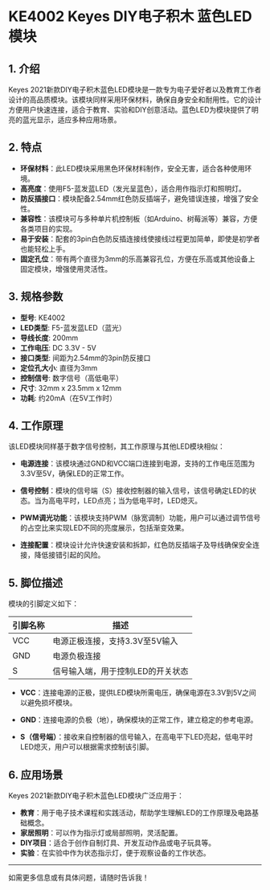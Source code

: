 
# KE4002 Keyes DIY电子积木 蓝色LED模块

## 1. 介绍

Keyes 2021新款DIY电子积木蓝色LED模块是一款专为电子爱好者以及教育工作者设计的高品质模块。该模块同样采用环保材料，确保自身安全和耐用性。它的设计方便用户快速连接，适合于教育、实验和DIY创意活动。蓝色LED为模块提供了明亮的蓝光显示，适应多种应用场景。

## 2. 特点

- **环保材料**：此LED模块采用黑色环保材料制作，安全无害，适合各种使用环境。
- **高亮度**：使用F5-蓝发蓝LED（发光呈蓝色），适合用作指示灯和照明灯。
- **防反插接口**：模块配备2.54mm红色防反插端子，避免错误连接，增强了安全性。
- **兼容性**：该模块可与多种单片机控制板（如Arduino、树莓派等）兼容，方便各类项目的实现。
- **易于安装**：配套的3pin白色防反插连接线使接线过程更加简单，即使是初学者也能轻松上手。
- **固定孔位**：带有两个直径为3mm的乐高兼容孔位，方便在乐高或其他设备上固定模块，增强使用灵活性。

## 3. 规格参数

- **型号**: KE4002
- **LED类型**: F5-蓝发蓝LED（蓝光）
- **导线长度**: 200mm
- **工作电压**: DC 3.3V - 5V
- **接口类型**: 间距为2.54mm的3pin防反接口
- **定位孔大小**: 直径为3mm
- **控制信号**: 数字信号（高低电平）
- **尺寸**: 32mm x 23.5mm x 12mm
- **功耗**: 约20mA（在5V工作时）

## 4. 工作原理

该LED模块同样基于数字信号控制，其工作原理与其他LED模块相似：

- **电源连接**：该模块通过GND和VCC端口连接到电源，支持的工作电压范围为3.3V至5V，确保LED的正常工作。
  
- **信号控制**：模块的信号端（S）接收控制器的输入信号，该信号确定LED的状态。当为高电平时，LED点亮；当为低电平时，LED熄灭。

- **PWM调光功能**：该模块支持PWM（脉宽调制）功能，用户可以通过调节信号的占空比来实现LED不同的亮度展示，包括渐变效果。

- **连接配置**：模块设计允许快速安装和拆卸，红色防反插端子及导线确保安全连接，降低接错引起的风险。

## 5. 脚位描述

模块的引脚定义如下：

| 引脚名称 | 描述                            |
|----------|---------------------------------|
| VCC      | 电源正极连接，支持3.3V至5V输入 |
| GND      | 电源负极连接                    |
| S        | 信号输入端，用于控制LED的开关状态 |

- **VCC**：连接电源的正极，提供LED模块所需电压，确保电源在3.3V到5V之间以避免损坏模块。
  
- **GND**：连接电源的负极（地），确保模块的正常工作，建立稳定的参考电源。

- **S（信号端）**：接收来自控制器的信号输入，在高电平下LED亮起，低电平时LED熄灭，用户可以根据需求控制该引脚。

## 6. 应用场景

Keyes 2021新款DIY电子积木蓝色LED模块广泛应用于：

- **教育**：用于电子技术课程和实践活动，帮助学生理解LED的工作原理及电路基础概念。
- **家居照明**：可以作为指示灯或局部照明，灵活配置。
- **DIY项目**：适合于创作自制灯具、开发互动作品或电子玩具等。
- **实验**：在实验中作为状态指示灯，便于观察设备的工作状态。

---

如需更多信息或有具体问题，请随时告诉我！

